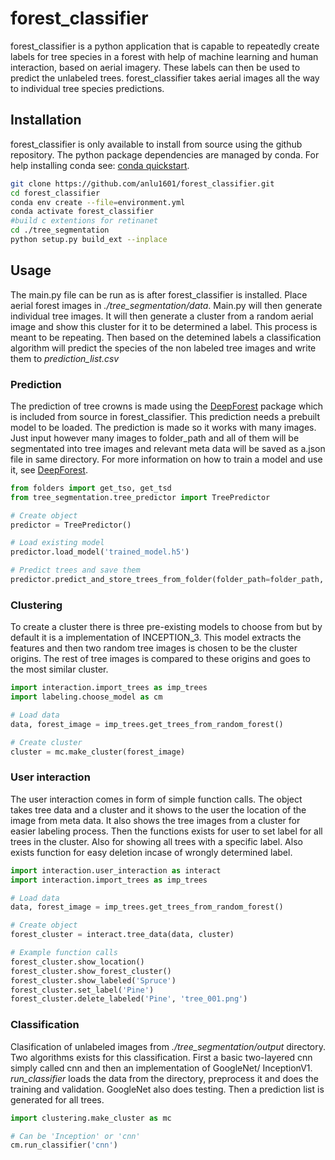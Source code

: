 # forest_classifier
forest_classifier is a python application that is capable to repeatedly create labels for tree species in a forest with help of machine learning and human interaction, based on aerial imagery. 
These labels can then be used to predict the unlabeled trees. forest_classifier takes aerial images all the way to individual tree species predictions.

## Installation
forest_classifier is only available to install from source using the github repository. 
The python package dependencies are managed by conda. For help installing conda see: [conda quickstart](https://docs.conda.io/projects/conda/en/latest/user-guide/install/).

```bash
git clone https://github.com/anlu1601/forest_classifier.git
cd forest_classifier
conda env create --file=environment.yml
conda activate forest_classifier
#build c extentions for retinanet
cd ./tree_segmentation
python setup.py build_ext --inplace
```



## Usage
The main.py file can be run as is after forest_classifier is installed. Place aerial forest images in *./tree_segmentation/data*. Main.py will then generate individual tree images.
It will then generate a cluster from a random aerial image and show this cluster for it to be determined a label. This process is meant to be repeating.
Then based on the detemined labels a classification algorithm will predict the species of the non labeled tree images and write them to *prediction_list.csv*

### Prediction
The prediction of tree crowns is made using the [DeepForest](https://github.com/weecology/DeepForest) package which is included from source in forest_classifier.
This prediction needs a prebuilt model to be loaded. The prediction is made so it works with many images.
Just input however many images to folder_path and all of them will be segmentated into tree images and relevant meta data will be saved as a.json file in same directory.
For more information on how to train a model and use it, see [DeepForest](https://github.com/weecology/DeepForest).

```python
from folders import get_tso, get_tsd
from tree_segmentation.tree_predictor import TreePredictor

# Create object
predictor = TreePredictor()

# Load existing model
predictor.load_model('trained_model.h5')

# Predict trees and save them
predictor.predict_and_store_trees_from_folder(folder_path=folder_path, save_json=True, save_folder=get_tso())
```

### Clustering
To create a cluster there is three pre-existing models to choose from but by default it is a implementation of INCEPTION_3.
This model extracts the features and then two random tree images is chosen to be the cluster origins.
The rest of tree images is compared to these origins and goes to the most similar cluster.

```python
import interaction.import_trees as imp_trees
import labeling.choose_model as cm

# Load data
data, forest_image = imp_trees.get_trees_from_random_forest()

# Create cluster
cluster = mc.make_cluster(forest_image)
```

### User interaction
The user interaction comes in form of simple function calls. The object takes tree data and a cluster and it shows to the user the location of the image from meta data.
It also shows the tree images from a cluster for easier labeling process. Then the functions exists for user to set label for all trees in the cluster.
Also for showing all trees with a specific label. Also exists function for easy deletion incase of wrongly determined label.


```python
import interaction.user_interaction as interact
import interaction.import_trees as imp_trees

# Load data
data, forest_image = imp_trees.get_trees_from_random_forest()

# Create object
forest_cluster = interact.tree_data(data, cluster)

# Example function calls
forest_cluster.show_location()
forest_cluster.show_forest_cluster()
forest_cluster.show_labeled('Spruce')
forest_cluster.set_label('Pine')
forest_cluster.delete_labeled('Pine', 'tree_001.png')
```

### Classification
Clasification of unlabeled images from *./tree_segmentation/output* directory. Two algorithms exists for this classification. 
First a basic two-layered cnn simply called cnn and then an implementation of GoogleNet/ InceptionV1. *run_classifier* loads the data from the directory, preprocess it and does the training and validation.
GoogleNet also does testing. Then a prediction list is generated for all trees.

```python
import clustering.make_cluster as mc

# Can be 'Inception' or 'cnn'
cm.run_classifier('cnn')
```



